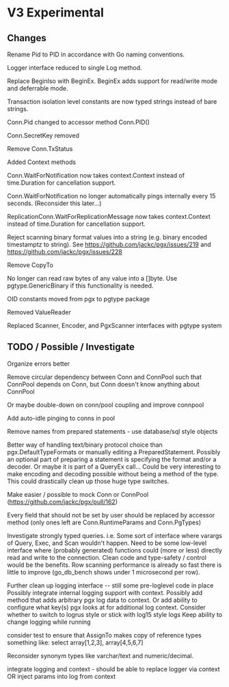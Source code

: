 # V3 Experimental

## Changes

Rename Pid to PID in accordance with Go naming conventions.

Logger interface reduced to single Log method.

Replace BeginIso with BeginEx. BeginEx adds support for read/write mode and deferrable mode.

Transaction isolation level constants are now typed strings instead of bare strings.

Conn.Pid changed to accessor method Conn.PID()

Conn.SecretKey removed

Remove Conn.TxStatus

Added Context methods

Conn.WaitForNotification now takes context.Context instead of time.Duration for cancellation support.

Conn.WaitForNotification no longer automatically pings internally every 15 seconds. (Reconsider this later...)

ReplicationConn.WaitForReplicationMessage now takes context.Context instead of time.Duration for cancellation support.

Reject scanning binary format values into a string (e.g. binary encoded timestamptz to string). See https://github.com/jackc/pgx/issues/219 and https://github.com/jackc/pgx/issues/228

Remove CopyTo

No longer can read raw bytes of any value into a []byte. Use pgtype.GenericBinary if this functionality is needed.

OID constants moved from pgx to pgtype package

Removed ValueReader

Replaced Scanner, Encoder, and PgxScanner interfaces with pgtype system

## TODO / Possible / Investigate

Organize errors better

Remove circular dependency between Conn and ConnPool such that ConnPool depends on Conn, but Conn doesn't know anything about ConnPool

Or maybe double-down on conn/pool coupling and improve connpool

Add auto-idle pinging to conns in pool

Remove names from prepared statements - use database/sql style objects

Better way of handling text/binary protocol choice than pgx.DefaultTypeFormats or manually editing a PreparedStatement. Possibly an optional part of preparing a statement is specifying the format and/or a decoder. Or maybe it is part of a QueryEx call... Could be very interesting to make encoding and decoding possible without being a method of the type. This could drastically clean up those huge type switches.

Make easier / possible to mock Conn or ConnPool (https://github.com/jackc/pgx/pull/162)

Every field that should not be set by user should be replaced by accessor method (only ones left are Conn.RuntimeParams and Conn.PgTypes)

Investigate strongly typed queries. i.e. Some sort of interface where varargs of Query, Exec, and Scan wouldn't happen. Need to be some low-level interface where (probably generated) functions could (more or less) directly read and write to the connection. Clean code and type-safety / control would be the benefits. Row scanning performance is already so fast there is little to improve (go_db_bench shows under 1 microsecond per row).

Further clean up logging interface -- still some pre-loglevel code in place
Possibly integrate internal logging support with context. Possibly add method that adds arbitrary pgx log data to context. Or add ability to configure what key(s) pgx looks at for additional log context.
Consider whether to switch to logrus style or stick with log15 style logs
Keep ability to change logging while running

consider test to ensure that AssignTo makes copy of reference types
something like:
select array[1,2,3], array[4,5,6,7]

Reconsider synonym types like varchar/text and numeric/decimal.

integrate logging and context - should be able to replace logger via context OR inject params into log from context
